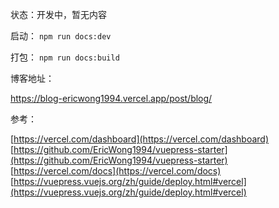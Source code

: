 状态：开发中，暂无内容

启动：
`npm run docs:dev`

打包：
`npm run docs:build`

博客地址：

https://blog-ericwong1994.vercel.app/post/blog/


参考：

[https://vercel.com/dashboard](https://vercel.com/dashboard)
[https://github.com/EricWong1994/vuepress-starter](https://github.com/EricWong1994/vuepress-starter)
[https://vercel.com/docs](https://vercel.com/docs)
[https://vuepress.vuejs.org/zh/guide/deploy.html#vercel](https://vuepress.vuejs.org/zh/guide/deploy.html#vercel)
